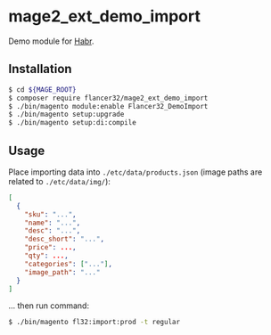 # mage2_ext_demo_import

Demo module for [Habr](https://habr.com/ru/post/436020/).



## Installation

```bash
$ cd ${MAGE_ROOT}
$ composer require flancer32/mage2_ext_demo_import
$ ./bin/magento module:enable Flancer32_DemoImport
$ ./bin/magento setup:upgrade
$ ./bin/magento setup:di:compile
```


## Usage

Place importing data into `./etc/data/products.json` (image paths are related to `./etc/data/img/`):
```json
[
  {
    "sku": "...",
    "name": "...",
    "desc": "...",
    "desc_short": "...",
    "price": ...,
    "qty": ...,
    "categories": ["..."],
    "image_path": "..."
  }
]
```

... then run command:
```bash
$ ./bin/magento fl32:import:prod -t regular
```